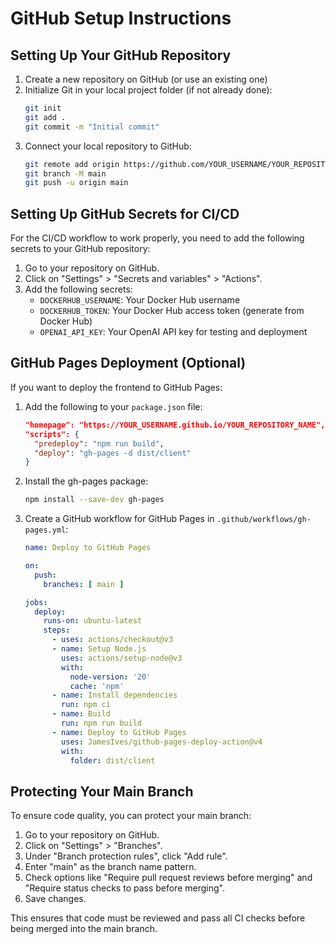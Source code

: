 # GitHub Setup Instructions

## Setting Up Your GitHub Repository

1. Create a new repository on GitHub (or use an existing one)
2. Initialize Git in your local project folder (if not already done):
   ```bash
   git init
   git add .
   git commit -m "Initial commit"
   ```
3. Connect your local repository to GitHub:
   ```bash
   git remote add origin https://github.com/YOUR_USERNAME/YOUR_REPOSITORY_NAME.git
   git branch -M main
   git push -u origin main
   ```

## Setting Up GitHub Secrets for CI/CD

For the CI/CD workflow to work properly, you need to add the following secrets to your GitHub repository:

1. Go to your repository on GitHub.
2. Click on "Settings" > "Secrets and variables" > "Actions".
3. Add the following secrets:
   - `DOCKERHUB_USERNAME`: Your Docker Hub username
   - `DOCKERHUB_TOKEN`: Your Docker Hub access token (generate from Docker Hub)
   - `OPENAI_API_KEY`: Your OpenAI API key for testing and deployment

## GitHub Pages Deployment (Optional)

If you want to deploy the frontend to GitHub Pages:

1. Add the following to your `package.json` file:
   ```json
   "homepage": "https://YOUR_USERNAME.github.io/YOUR_REPOSITORY_NAME",
   "scripts": {
     "predeploy": "npm run build",
     "deploy": "gh-pages -d dist/client"
   }
   ```

2. Install the gh-pages package:
   ```bash
   npm install --save-dev gh-pages
   ```

3. Create a GitHub workflow for GitHub Pages in `.github/workflows/gh-pages.yml`:
   ```yaml
   name: Deploy to GitHub Pages

   on:
     push:
       branches: [ main ]

   jobs:
     deploy:
       runs-on: ubuntu-latest
       steps:
         - uses: actions/checkout@v3
         - name: Setup Node.js
           uses: actions/setup-node@v3
           with:
             node-version: '20'
             cache: 'npm'
         - name: Install dependencies
           run: npm ci
         - name: Build
           run: npm run build
         - name: Deploy to GitHub Pages
           uses: JamesIves/github-pages-deploy-action@v4
           with:
             folder: dist/client
   ```

## Protecting Your Main Branch

To ensure code quality, you can protect your main branch:

1. Go to your repository on GitHub.
2. Click on "Settings" > "Branches".
3. Under "Branch protection rules", click "Add rule".
4. Enter "main" as the branch name pattern.
5. Check options like "Require pull request reviews before merging" and "Require status checks to pass before merging".
6. Save changes.

This ensures that code must be reviewed and pass all CI checks before being merged into the main branch.
